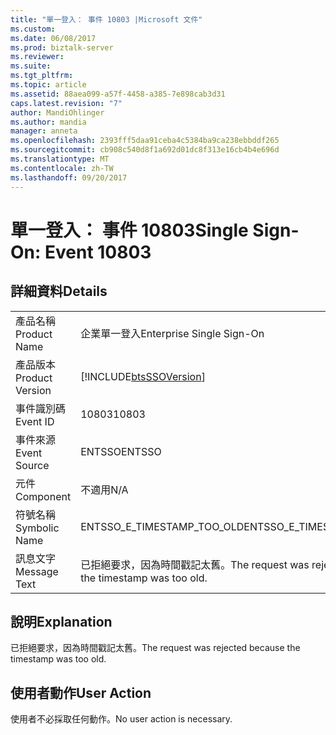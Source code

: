 ```yaml
---
title: "單一登入： 事件 10803 |Microsoft 文件"
ms.custom: 
ms.date: 06/08/2017
ms.prod: biztalk-server
ms.reviewer: 
ms.suite: 
ms.tgt_pltfrm: 
ms.topic: article
ms.assetid: 88aea099-a57f-4458-a385-7e898cab3d31
caps.latest.revision: "7"
author: MandiOhlinger
ms.author: mandia
manager: anneta
ms.openlocfilehash: 2393fff5daa91ceba4c5384ba9ca238ebbddf265
ms.sourcegitcommit: cb908c540d8f1a692d01dc8f313e16cb4b4e696d
ms.translationtype: MT
ms.contentlocale: zh-TW
ms.lasthandoff: 09/20/2017
---
```

# <a name="single-sign-on-event-10803"></a><span data-ttu-id="f7182-102">單一登入： 事件 10803</span><span class="sxs-lookup"><span data-stu-id="f7182-102">Single Sign-On: Event 10803</span></span>
## <a name="details"></a><span data-ttu-id="f7182-103">詳細資料</span><span class="sxs-lookup"><span data-stu-id="f7182-103">Details</span></span>  
  
|||  
|-|-|  
|<span data-ttu-id="f7182-104">產品名稱</span><span class="sxs-lookup"><span data-stu-id="f7182-104">Product Name</span></span>|<span data-ttu-id="f7182-105">企業單一登入</span><span class="sxs-lookup"><span data-stu-id="f7182-105">Enterprise Single Sign-On</span></span>|  
|<span data-ttu-id="f7182-106">產品版本</span><span class="sxs-lookup"><span data-stu-id="f7182-106">Product Version</span></span>|[!INCLUDE[btsSSOVersion](../includes/btsssoversion-md.md)]|  
|<span data-ttu-id="f7182-107">事件識別碼</span><span class="sxs-lookup"><span data-stu-id="f7182-107">Event ID</span></span>|<span data-ttu-id="f7182-108">10803</span><span class="sxs-lookup"><span data-stu-id="f7182-108">10803</span></span>|  
|<span data-ttu-id="f7182-109">事件來源</span><span class="sxs-lookup"><span data-stu-id="f7182-109">Event Source</span></span>|<span data-ttu-id="f7182-110">ENTSSO</span><span class="sxs-lookup"><span data-stu-id="f7182-110">ENTSSO</span></span>|  
|<span data-ttu-id="f7182-111">元件</span><span class="sxs-lookup"><span data-stu-id="f7182-111">Component</span></span>|<span data-ttu-id="f7182-112">不適用</span><span class="sxs-lookup"><span data-stu-id="f7182-112">N/A</span></span>|  
|<span data-ttu-id="f7182-113">符號名稱</span><span class="sxs-lookup"><span data-stu-id="f7182-113">Symbolic Name</span></span>|<span data-ttu-id="f7182-114">ENTSSO_E_TIMESTAMP_TOO_OLD</span><span class="sxs-lookup"><span data-stu-id="f7182-114">ENTSSO_E_TIMESTAMP_TOO_OLD</span></span>|  
|<span data-ttu-id="f7182-115">訊息文字</span><span class="sxs-lookup"><span data-stu-id="f7182-115">Message Text</span></span>|<span data-ttu-id="f7182-116">已拒絕要求，因為時間戳記太舊。</span><span class="sxs-lookup"><span data-stu-id="f7182-116">The request was rejected because the timestamp was too old.</span></span>|  
  
## <a name="explanation"></a><span data-ttu-id="f7182-117">說明</span><span class="sxs-lookup"><span data-stu-id="f7182-117">Explanation</span></span>  
 <span data-ttu-id="f7182-118">已拒絕要求，因為時間戳記太舊。</span><span class="sxs-lookup"><span data-stu-id="f7182-118">The request was rejected because the timestamp was too old.</span></span>  
  
## <a name="user-action"></a><span data-ttu-id="f7182-119">使用者動作</span><span class="sxs-lookup"><span data-stu-id="f7182-119">User Action</span></span>  
 <span data-ttu-id="f7182-120">使用者不必採取任何動作。</span><span class="sxs-lookup"><span data-stu-id="f7182-120">No user action is necessary.</span></span>